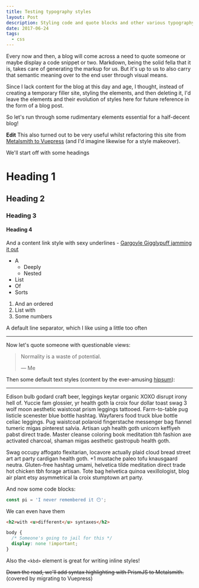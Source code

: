 ```yaml
---
title: Testing typography styles
layout: Post
description: Styling code and quote blocks and other various typography bits.
date: 2017-06-24
tags:
  - css
---
```


Every now and then, a blog will come across a need to quote someone or maybe
display a code snippet or two. Markdown, being the solid fella that it is,
takes care of generating the markup for us. But it's up to us to also carry
that semantic meaning over to the end user through visual means.

Since I lack content for the blog at this day and age, I thought, instead of
creating a temporary filler site, styling the elements, and then deleting it,
I'd leave the elements and their evolution of styles here for future reference
in the form of a blog post.

So let's run through some rudimentary elements essential for a half-decent blog!

**Edit** This also turned out to be very useful whilst refactoring this site from
[Metalsmith to Vuepress]() (and I'd imagine likewise for a style makeover).
<!-- TODO: Link to Vuepress migration post in the future -->

We'll start off with some headings

# Heading 1

## Heading 2

### Heading 3

#### Heading 4

And a content link style with sexy underlines - [Gargoyle Gigglypuff jamming it out](https://andreasvirkus.me)

- A
  - Deeply
  - Nested
- List
- Of
- Sorts

1. And an ordered
2. List with
3. Some numbers

A default line separator, which I like using a little too often

<hr>

Now let's quote someone with questionable views:

> Normality is a waste of potential.
>
> &mdash; Me

Then some default text styles (content by the ever-amusing [hipsum](https://hipsum.co)):

<hr>

Edison bulb godard craft beer, leggings keytar organic XOXO disrupt irony hell of. Yuccie fam glossier, yr health goth la croix four dollar toast swag 3 wolf moon aesthetic waistcoat prism leggings tattooed. Farm-to-table pug listicle scenester blue bottle hashtag. Wayfarers food truck blue bottle celiac leggings. Pug waistcoat polaroid fingerstache messenger bag flannel tumeric migas pinterest salvia. Artisan ugh health goth unicorn keffiyeh pabst direct trade. Master cleanse coloring book meditation tbh fashion axe activated charcoal, shaman migas aesthetic gastropub health goth.

Swag occupy affogato flexitarian, locavore actually plaid cloud bread street art art party cardigan health goth. +1 mustache paleo tofu knausgaard neutra. Gluten-free hashtag umami, helvetica tilde meditation direct trade hot chicken tbh forage artisan. Tote bag helvetica quinoa vexillologist, blog air plant etsy asymmetrical la croix stumptown art party.


And now some code blocks:

```js
const pi = 'I never remembered it 😶';
```

We can even have them

``` html
<h2>with <u>different</u> syntaxes</h2>
```

``` css
body {
  /* Someone's going to jail for this */
  display: none !important;
}
```

Also the `<kbd>` element is great for writing inline styles!

~~Down the road, we'll add syntax highlighting with PrismJS to Metalsmith.~~ (covered by migrating to Vuepress)
<!-- TODO: Link to Vuepress migration post in the future -->

